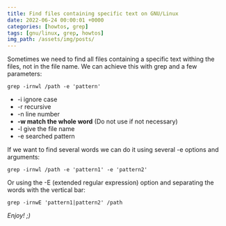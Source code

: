 ```yaml
---
title: Find files containing specific text on GNU/Linux
date: 2022-06-24 00:00:01 +0000
categories: [howtos, grep]
tags: [gnu/linux, grep, howtos]
img_path: /assets/img/posts/
---
```


Sometimes we need to find all files containing a specific text withing the files, not in the file name.
We can achieve this with grep and a few parameters:

```shell
grep -irnwl /path -e 'pattern'
```

* -i ignore case
* -r recursive
* -n line number
* **-w match the whole word** (Do not use if not necessary)
* -l give the file name
* -e searched pattern

If we want to find several words we can do it using several -e options and arguments:

```shell
grep -irnwl /path -e 'pattern1' -e 'pattern2'
```

Or using the -E (extended regular expression) option and separating the words with the vertical bar:

```shell
grep -irnwE 'pattern1|pattern2' /path
```

_Enjoy! ;)_
